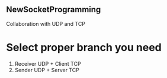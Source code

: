 ## NewSocketProgramming
Collaboration with UDP and TCP

# Select proper branch you need
1. Receiver UDP + Client TCP
2. Sender UDP + Server TCP
